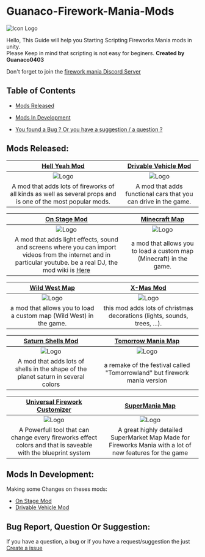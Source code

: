 # Guanaco-Firework-Mania-Mods
![Icon Logo](https://avatars.githubusercontent.com/u/76651037?s=48&v=4)

Hello, This Guide will help you Starting Scripting Fireworks Mania mods in unity.<br/>
Please Keep in mind that scripting is not easy for beginers.
**Created by Guanaco0403**

Don't forget to join the [firework mania Discord Server](https://discord.gg/6TJPwUUrJp)

## Table of Contents

- [Mods Released](#Mods-Released)

- [Mods In Development](#Mods-In-Development)

- [You found a Bug ? Or you have a suggestion / a question ?](#Bug-Report-Question-Or-Suggestion)

## Mods Released:

|                      [Hell Yeah Mod](https://fireworksmania.mod.io/hell-yeah-mod)                      | [Drivable Vehicle Mod](https://fireworksmania.mod.io/cars-drivable-vehicle-mod-beta) |
| :----------------------------------------------------------: | :----------------------------------------------------------: |
| ![Logo](https://thumb.modcdn.io/mods/cab8/1470149/crop_320x180/the_hell_mod_thumbail.png) | ![Logo](https://thumb.modcdn.io/mods/482a/1690045/crop_320x180/baniere.1.png) |
| A mod that adds lots of fireworks of all kinds as well as several props and is one of the most popular mods. | A mod that adds functional cars that you can drive in the game. |

|                      [On Stage Mod](https://fireworksmania.mod.io/on-stage-mod)                      | [Minecraft Map](https://fireworksmania.mod.io/minecraft-map-mod-beta) |
| :----------------------------------------------------------: | :----------------------------------------------------------: |
| ![Logo](https://thumb.modcdn.io/mods/e52d/1779940/crop_320x180/on-stage-mod-thumbail.png) | ![Logo](https://thumb.modcdn.io/mods/2fad/1680383/crop_320x180/banire.png) |
| A mod that adds light effects, sound and screens where you can import videos from the internet and in particular youtube. be a real DJ, the mod wiki is [Here](https://fireworksmania.mod.io/guides/how-to-use-on-stage-mod) | a mod that allows you to load a custom map (Minecraft) in the game. |

|                      [Wild West Map](https://fireworksmania.mod.io/wild-west-map)                      | [X-Mas Mod](https://fireworksmania.mod.io/x-mas-mod) |
| :----------------------------------------------------------: | :----------------------------------------------------------: |
| ![Logo](https://thumb.modcdn.io/mods/6b28/1774423/crop_320x180/wildwest_banner.png) | ![Logo](https://thumb.modcdn.io/mods/8571/1655469/crop_320x180/x-mas_banner.png) |
| a mod that allows you to load a custom map (Wild West) in the game. | this mod adds lots of christmas decorations (lights, sounds, trees, ...). |

| [Saturn Shells Mod](https://fireworksmania.mod.io/saturn-shells-mod) | [Tomorrow Mania Map](https://fireworksmania.mod.io/tomorrow-mania-map) | 
| :----------------------------------------------------------: | :----------------------------------------------------------:
| ![Logo](https://thumb.modcdn.io/mods/601c/1671072/crop_320x180/banner.png) | ![Logo](https://thumb.modcdn.io/mods/8f66/2172224/crop_320x180/thumbail.png) |
| A mod that adds lots of shells in the shape of the planet saturn in several colors | a remake of the festival called "Tomorrowland" but firework mania version |

| [Universal Firework Customizer](https://fireworksmania.mod.io/universal-firework-customizer) | [SuperMania Map](https://fireworksmania.old.mod.io/supermania) |
| :----------------------------------------------------------: | :----------------------------------------------------------: |
| ![Logo](https://thumb.modcdn.io/mods/f4b7/2208650/crop_320x180/banner.png) | ![Logo](https://thumb.modcdn.io/mods/d0e6/2206066/crop_320x180/banner.1.png) |
| A Powerfull tool that can change every fireworks effect colors and that is saveable with the blueprint system | A great highly detailed SuperMarket Map Made for Fireworks Mania with a lot of new features for the game |



## Mods In Development:

Making some Changes on theses mods:

- [On Stage Mod](https://fireworksmania.mod.io/on-stage-mod)
- [Drivable Vehicle Mod](https://fireworksmania.mod.io/cars-drivable-vehicle-mod-beta)

## Bug Report, Question Or Suggestion:

If you have a question, a bug or if you have a request/suggestion the just [Create a issue](https://github.com/guanaco0403/Guanaco-Firework-Mania-Mods/issues/new/choose)
